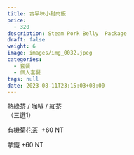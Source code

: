 ```yaml
---
title: 古早味小封肉飯
price:
  - 320
description: Steam Pork Belly  Package
draft: false
weight: 6
image: images/img_0032.jpeg
categories:
  - 套餐
  - 個人套餐
tags: null
date: 2023-08-11T23:15:03+08:00
---
```



  熱綠茶 / 咖啡 / 紅茶   
  （三選1）

  有機菊花茶  +60  NT

  拿鐵 +60  NT